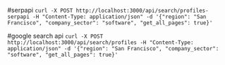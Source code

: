 
#serpapi
```curl -X POST http://localhost:3000/api/search/profiles-serpapi -H "Content-Type: application/json" -d '{"region": "San Francisco", "company_sector": "software", "get_all_pages": true}' ```



#google search api
```curl -X POST http://localhost:3000/api/search/profiles -H "Content-Type: application/json" -d '{"region": "San Francisco", "company_sector": "software", "get_all_pages": true}'```
